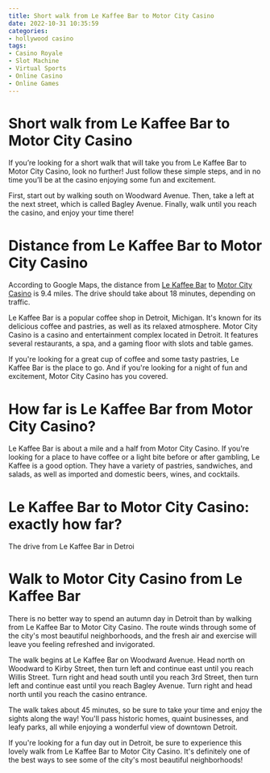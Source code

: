 ```yaml
---
title: Short walk from Le Kaffee Bar to Motor City Casino
date: 2022-10-31 10:35:59
categories:
- hollywood casino
tags:
- Casino Royale
- Slot Machine
- Virtual Sports
- Online Casino
- Online Games
---
```



#  Short walk from Le Kaffee Bar to Motor City Casino

If you’re looking for a short walk that will take you from Le Kaffee Bar to Motor City Casino, look no further! Just follow these simple steps, and in no time you’ll be at the casino enjoying some fun and excitement.

First, start out by walking south on Woodward Avenue. Then, take a left at the next street, which is called Bagley Avenue. Finally, walk until you reach the casino, and enjoy your time there!

#  Distance from Le Kaffee Bar to Motor City Casino

According to Google Maps, the distance from <a href="https://www.lekaffeebar.com/" target="_blank">Le Kaffee Bar</a> to <a href="https://www.motorcitycasino.com/" target="_blank">Motor City Casino</a> is 9.4 miles. The drive should take about 18 minutes, depending on traffic.

Le Kaffee Bar is a popular coffee shop in Detroit, Michigan. It's known for its delicious coffee and pastries, as well as its relaxed atmosphere. Motor City Casino is a casino and entertainment complex located in Detroit. It features several restaurants, a spa, and a gaming floor with slots and table games.

If you're looking for a great cup of coffee and some tasty pastries, Le Kaffee Bar is the place to go. And if you're looking for a night of fun and excitement, Motor City Casino has you covered.

#  How far is Le Kaffee Bar from Motor City Casino?

Le Kaffee Bar is about a mile and a half from Motor City Casino. If you're looking for a place to have coffee or a light bite before or after gambling, Le Kaffee is a good option. They have a variety of pastries, sandwiches, and salads, as well as imported and domestic beers, wines, and cocktails.

#  Le Kaffee Bar to Motor City Casino: exactly how far?

The drive from Le Kaffee Bar in Detroi

#  Walk to Motor City Casino from Le Kaffee Bar

There is no better way to spend an autumn day in Detroit than by walking from Le Kaffee Bar to Motor City Casino. The route winds through some of the city's most beautiful neighborhoods, and the fresh air and exercise will leave you feeling refreshed and invigorated.

The walk begins at Le Kaffee Bar on Woodward Avenue. Head north on Woodward to Kirby Street, then turn left and continue east until you reach Willis Street. Turn right and head south until you reach 3rd Street, then turn left and continue east until you reach Bagley Avenue. Turn right and head north until you reach the casino entrance.

The walk takes about 45 minutes, so be sure to take your time and enjoy the sights along the way! You'll pass historic homes, quaint businesses, and leafy parks, all while enjoying a wonderful view of downtown Detroit.

If you're looking for a fun day out in Detroit, be sure to experience this lovely walk from Le Kaffee Bar to Motor City Casino. It's definitely one of the best ways to see some of the city's most beautiful neighborhoods!